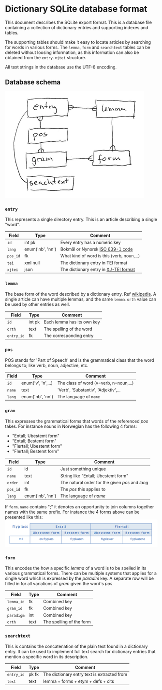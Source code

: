 # Dictionary SQLite database format

This document describes the SQLite export format.  This is a database file
containing a collection of dictionary entries and supporting indexes and
tables.

The supporting tables should make it easy to locate articles by searching for
words in various forms.  The `lemma`, `form` and `searchtext` tables can be
deleted without loosing information, as this information can also
be obtained from the `entry.xjtei` structure.

All text strings in the database use the UTF-8 encoding.

## Database schema

![ER-diagram](img/er.png)

### `entry`

This represents a single directory entry.  This is an article describing a
single "word".

Field|Type|Comment
-----|----|---------
`id` | int pk | Every entry has a numeric key
`lang` | enum('nb', 'nn') | Bokmål or Nynorsk [ISO 639-1 code](https://en.wikipedia.org/wiki/ISO_639-1)
`pos_id`| fk | What kind of word is this (verb, noun,...)
`tei` | xml null | The dictionary entry in TEI format
`xjtei` | json | The dictionary entry in [XJ-TEI format](xjtei.md)

### `lemma`

The base form of the word described by a dictionary entry.
Ref [wikipedia](https://en.wikipedia.org/wiki/Lemma_(morphology)).
A single article can have multiple lemmas, and the same `lemma.orth`
value can be used by other entries as well.

Field|Type|Comment
-----|----|---------
`id` | int pk | Each lemma has its own key
`orth`| text | The spelling of the word
`entry_id`|fk | The corresponding entry

### `pos`

POS stands for 'Part of Speech' and is the grammatical class that the
word belongs to; like verb, noun, adjective, etc.

Field|Type|Comment
-----|----|---------
`id` | enum('v', 'n',...) | The class of word (v=verb, n=noun,...)
`name`| text | 'Verb', 'Substantiv', 'Adjektiv',...
`lang`| enum('nb', 'nn') | The language of `name`

### `gram`

This expresses the grammatical forms that words of the referenced _pos_
takes.  For instance nouns in Norwegian has the following 4 forms:

* "Entall; Ubestemt form"
* "Entall; Bestemt form"
* "Flertall; Ubestemt form"
* "Flertall; Bestemt form"

Field|Type|Comment
-----|----|---------
`id` | id | Just something unique
`name`| text | String like "Entall; Ubestemt form"
`order`| int | The natural order for the given _pos_ and _lang_
`pos_id` | fk | The _pos_ this applies to
`lang` | enum('nb', 'nn') | The language of _name_

If `form.name` contains ";" it denotes an opportunity to join columns together
names with the same prefix.  For instance the 4 forms above can be presented
like this:
![table of forms](img/gram.png)


### `form`

This encodes the how a specific _lemma_ of a word is to be spelled in its
various grammatical forms.  There can be multiple systems that applies for a
single word which is expressed by the _paradim_ key.  A separate row will be
filled in for all variations of _gram_ given the word's _pos_.

Field|Type|Comment
-----|----|---------
`lemma_id` | fk | Combined key
`gram_id` | fk | Combined key
`paradigm` | int | Combined key
`orth` | text | The spelling of the form

### `searchtext`

This is contains the concatenation of the plain text found in a dictionary
entry.  It can be used to implement full text search for dictionary entries
that mention a specific word in its description.

Field|Type|Comment
-----|----|---------
`entry_id` | pk fk | The dictionary entry text is extracted from
`text` | text | lemma + forms + etym + defs + cits

